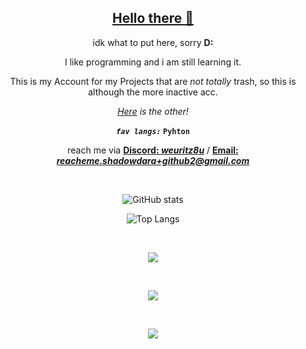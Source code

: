 <div align="center">

## [Hello there 👋](https://tenor.com/de/view/hello-there-gif-5677380953331354485)

idk what to put here, sorry **D:**

I like programming and i am still learning it.

This is my Account for my Projects that are *not totally* trash, so this is although the more inactive acc.

*[Here](https://github.com/shadowdara) is the other!*

***`fav langs:`* `Pyhton`**

reach me via **[Discord: *weuritz8u*](https://discord.gg/9Jh8B8pkJa)** / <b><a href="mailito:reacheme.shadowdara+github2@gmail.com">Email: <i>reacheme.shadowdara+github2@gmail.com</i><a></b>

<br>

![GitHub stats](https://github-readme-stats.vercel.app/api?username=weuritz8u&theme=midnight-purple&show_icons=true)

![Top Langs](https://github-readme-stats.vercel.app/api/top-langs/?username=weuritz8u&theme=midnight-purple&layout=compact&hide=markdown)

<br>

![](https://github-readme-streak-stats.herokuapp.com/?user=weuritz8u&theme=midnight-purple)

<br>

![](https://github-readme-activity-graph.vercel.app/graph?username=weuritz8u&bg_color=000000&color=9745f5&line=9745f5&point=FFFFFF)

<br>

![](https://github-profile-trophy.vercel.app/?username=weuritz8u&theme=algolia&margin-w=15&margin-h=15)

</div>

<!--

&langs_count=20

**weuritz8u/weuritz8u** is a ✨ _special_ ✨ repository because its `README.md` (this file) appears on your GitHub profile.

Here are some ideas to get you started:

- 🔭 I’m currently working on ...
- 🌱 I’m currently learning ...
- 👯 I’m looking to collaborate on ...
- 🤔 I’m looking for help with ...
- 💬 Ask me about ...
- 📫 How to reach me: ...
- 😄 Pronouns: ...
- ⚡ Fun fact: ...

pfp: https://de.wikipedia.org/wiki/Rockwell_B-1#/media/Datei:B1_fire.jpg

-->
